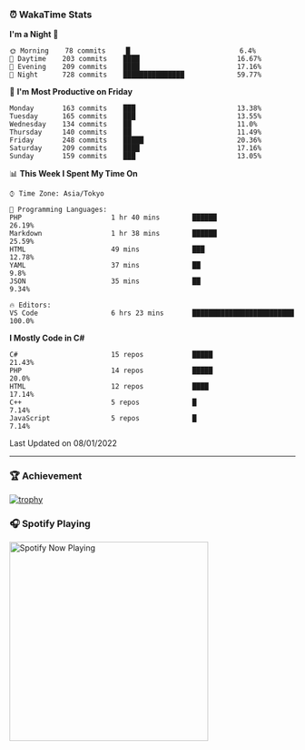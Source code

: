### ⏰ WakaTime Stats


<!--START_SECTION:waka-->
**I'm a Night 🦉** 

```text
🌞 Morning    78 commits     █                           6.4% 
🌆 Daytime    203 commits    ████                        16.67% 
🌃 Evening    209 commits    ████                        17.16% 
🌙 Night      728 commits    ███████████████             59.77%

```
📅 **I'm Most Productive on Friday** 

```text
Monday       163 commits    ███                         13.38% 
Tuesday      165 commits    ███                         13.55% 
Wednesday    134 commits    ██                          11.0% 
Thursday     140 commits    ██                          11.49% 
Friday       248 commits    █████                       20.36% 
Saturday     209 commits    ████                        17.16% 
Sunday       159 commits    ███                         13.05%

```


📊 **This Week I Spent My Time On** 

```text
⌚︎ Time Zone: Asia/Tokyo

💬 Programming Languages: 
PHP                      1 hr 40 mins        ██████                      26.19% 
Markdown                 1 hr 38 mins        ██████                      25.59% 
HTML                     49 mins             ███                         12.78% 
YAML                     37 mins             ██                          9.8% 
JSON                     35 mins             ██                          9.34%

🔥 Editors: 
VS Code                  6 hrs 23 mins       █████████████████████████   100.0%

```

**I Mostly Code in C#** 

```text
C#                       15 repos            █████                       21.43% 
PHP                      14 repos            █████                       20.0% 
HTML                     12 repos            ████                        17.14% 
C++                      5 repos             █                           7.14% 
JavaScript               5 repos             █                           7.14%

```



 Last Updated on 08/01/2022
<!--END_SECTION:waka-->

---

### 🏆 Achievement

[![trophy](https://github-profile-trophy.vercel.app/?username=Slime-hatena&theme=flat&no-bg=true&no-frame=true&column=8)](https://github.com/ryo-ma/github-profile-trophy)

### 🎧 Spotify Playing

[<img src="https://spotify-now-playing-slime-hatena.vercel.app/api/spotify-playing" alt="Spotify Now Playing" width="350" />](https://open.spotify.com/user/slime_hatena)

<!--
**Slime-hatena/Slime-hatena** is a ✨ _special_ ✨ repository because its `README.md` (this file) appears on your GitHub profile.

Here are some ideas to get you started:

- 🔭 I’m currently working on ...
- 🌱 I’m currently learning ...
- 👯 I’m looking to collaborate on ...
- 🤔 I’m looking for help with ...
- 💬 Ask me about ...
- 📫 How to reach me: ...
- 😄 Pronouns: ...
- ⚡ Fun fact: ...
-->
